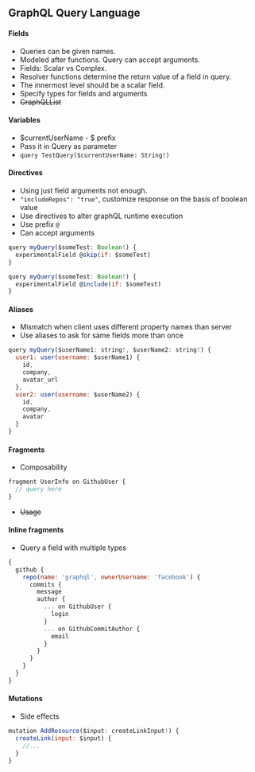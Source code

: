 ## GraphQL Query Language

#### Fields
+ Queries can be given names.
+ Modeled after functions. Query can accept arguments.
+ Fields: Scalar vs Complex.
+ Resolver functions determine the return value of a field in query.
+ The innermost level should be a scalar field.
+ Specify types for fields and arguments
+ <s>GraphQLList</s>

#### Variables
+ $currentUserName - $ prefix
+ Pass it in Query as parameter
 + ```query TestQuery($currentUserName: String!)```

#### Directives
+ Using just field arguments not enough.
+ ```"includeRepos": "true"```, customize response on the basis of boolean value
+ Use directives to alter graphQL runtime execution
+ Use prefix ```@```
+ Can accept arguments
```javascript
query myQuery($someTest: Boolean!) {
  experimentalField @skip(if: $someTest)
}
```
```javascript
query myQuery($someTest: Boolean!) {
  experimentalField @include(if: $someTest)
}
```

#### Aliases
+ Mismatch when client uses different property names than server
+ Use aliases to ask for same fields more than once
```javascript
query myQuery($userName1: string!, $userName2: string!) {
  user1: user(username: $userName1) {
    id,
    company,
    avatar_url
  },
  user2: user(username: $userName2) {
    id,
    company,
    avatar
  }
}
```

#### Fragments
+ Composability
```javascript
fragment UserInfo on GithubUser {
  // query here
}
```
+ <s>Usage</s>

#### Inline fragments
+ Query a field with multiple types
```javascript
{
  github {
    repo(name: 'graphql', ownerUsername: 'facebook') {
      commits {
        message
        author {
          ... on GithubUser {
            login
          }
          ... on GithubCommitAuthor {
            email
          }
        }
      }
    }
  }
}
```

#### Mutations
+ Side effects
```javascript
mutation AddResource($input: createLinkInput!) {
  createLink(input: $input) {
    //...
  }
}
```
